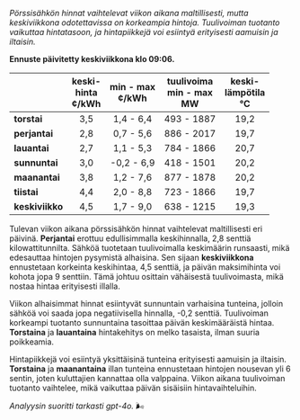 *Pörssisähkön hinnat vaihtelevat viikon aikana maltillisesti, mutta keskiviikkona odotettavissa on korkeampia hintoja. Tuulivoiman tuotanto vaikuttaa hintatasoon, ja hintapiikkejä voi esiintyä erityisesti aamuisin ja iltaisin.*

**Ennuste päivitetty keskiviikkona klo 09:06.**

|             | keski-<br>hinta<br>¢/kWh | min - max<br>¢/kWh | tuulivoima<br>min - max<br>MW | keski-<br>lämpötila<br>°C |
|:------------|:----------------:|:----------------:|:-------------:|:-------------:|
| **torstai** | 3,5              | 1,4 - 6,4        | 493 - 1887    | 19,2          |
| **perjantai**| 2,8              | 0,7 - 5,6        | 886 - 2017    | 19,7          |
| **lauantai** | 2,7              | 1,1 - 5,3        | 784 - 1866    | 20,7          |
| **sunnuntai**| 3,0              | -0,2 - 6,9       | 418 - 1501    | 20,2          |
| **maanantai**| 3,8              | 1,2 - 7,6        | 877 - 1878    | 20,2          |
| **tiistai**  | 4,4              | 2,0 - 8,8        | 723 - 1866    | 19,7          |
| **keskiviikko**| 4,5            | 1,7 - 9,0        | 638 - 1215    | 19,3          |

Tulevan viikon aikana pörssisähkön hinnat vaihtelevat maltillisesti eri päivinä. **Perjantai** erottuu edullisimmalla keskihinnalla, 2,8 senttiä kilowattitunnilta. Sähköä tuotetaan tuulivoimalla keskimäärin runsaasti, mikä edesauttaa hintojen pysymistä alhaisina. Sen sijaan **keskiviikkona** ennustetaan korkeinta keskihintaa, 4,5 senttiä, ja päivän maksimihinta voi kohota jopa 9 senttiin. Tämä johtuu osittain vähäisestä tuulivoimasta, mikä nostaa hintaa erityisesti illalla.

Viikon alhaisimmat hinnat esiintyvät sunnuntain varhaisina tunteina, jolloin sähköä voi saada jopa negatiivisella hinnalla, -0,2 senttiä. Tuulivoiman korkeampi tuotanto sunnuntaina tasoittaa päivän keskimääräistä hintaa. **Torstaina** ja **lauantaina** hintakehitys on melko tasaista, ilman suuria poikkeamia.

Hintapiikkejä voi esiintyä yksittäisinä tunteina erityisesti aamuisin ja iltaisin. **Torstaina** ja **maanantaina** illan tunteina ennustetaan hintojen nousevan yli 6 sentin, joten kuluttajien kannattaa olla valppaina. Viikon aikana tuulivoiman tuotanto vaihtelee, mikä vaikuttaa päivän sisäisiin hintavaihteluihin.

*Analyysin suoritti tarkasti gpt-4o.* 🌬️

